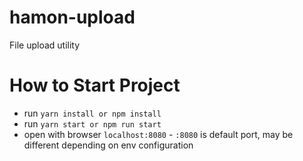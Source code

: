 # hamon-upload
File upload utility

# How to Start Project
- run `yarn install or npm install`
- run `yarn start or npm run start`
- open with browser `localhost:8080` - `:8080` is default port, may be different depending on env configuration

